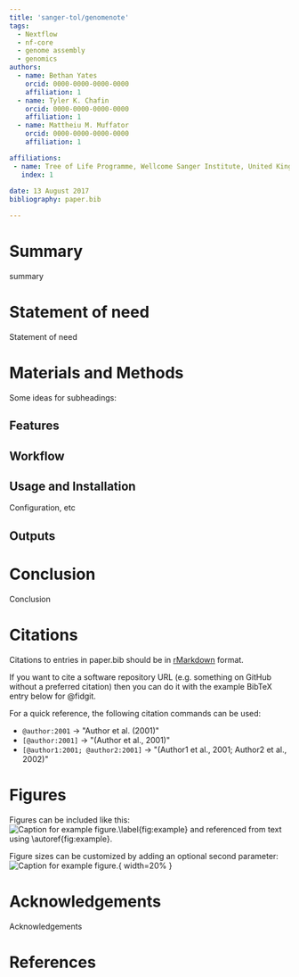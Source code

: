```yaml
---
title: 'sanger-tol/genomenote'
tags:
  - Nextflow
  - nf-core
  - genome assembly
  - genomics
authors:
  - name: Bethan Yates
    orcid: 0000-0000-0000-0000
    affiliation: 1
  - name: Tyler K. Chafin
    orcid: 0000-0000-0000-0000
    affiliation: 1
  - name: Mattheiu M. Muffator
    orcid: 0000-0000-0000-0000
    affiliation: 1

affiliations:
 - name: Tree of Life Programme, Wellcome Sanger Institute, United Kingdom
   index: 1
   
date: 13 August 2017
bibliography: paper.bib

---
```


# Summary

summary

# Statement of need

Statement of need 


# Materials and Methods 

Some ideas for subheadings:

## Features 

## Workflow 

## Usage and Installation 

Configuration, etc

## Outputs 

# Conclusion

Conclusion

# Citations

Citations to entries in paper.bib should be in
[rMarkdown](http://rmarkdown.rstudio.com/authoring_bibliographies_and_citations.html)
format.

If you want to cite a software repository URL (e.g. something on GitHub without a preferred
citation) then you can do it with the example BibTeX entry below for @fidgit.

For a quick reference, the following citation commands can be used:
- `@author:2001`  ->  "Author et al. (2001)"
- `[@author:2001]` -> "(Author et al., 2001)"
- `[@author1:2001; @author2:2001]` -> "(Author1 et al., 2001; Author2 et al., 2002)"

# Figures

Figures can be included like this:
![Caption for example figure.\label{fig:example}](figure.png)
and referenced from text using \autoref{fig:example}.

Figure sizes can be customized by adding an optional second parameter:
![Caption for example figure.](figure.png){ width=20% }

# Acknowledgements

Acknowledgements

# References
